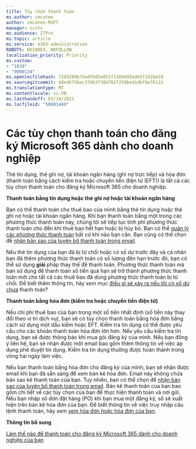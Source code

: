 ```yaml
---
title: Tùy chọn thanh toán
ms.author: cmcatee
author: cmcatee-MSFT
manager: scotv
ms.audience: ITPro
ms.topic: article
ms.service: o365-administration
ROBOTS: NOINDEX, NOFOLLOW
localization_priority: Priority
ms.custom:
- "1639"
- "9000134"
ms.openlocfilehash: 7384200b7dadfb85e851f316b695ed65f242be59
ms.sourcegitcommit: dde46756ac370b3f384702f259bed1dbf8e7611b
ms.translationtype: MT
ms.contentlocale: vi-VN
ms.lasthandoff: 03/10/2021
ms.locfileid: "50601440"
---
```

# <a name="payment-options-for-microsoft-365-for-business-subscriptions"></a>Các tùy chọn thanh toán cho đăng ký Microsoft 365 dành cho doanh nghiệp
  
Thẻ tín dụng, thẻ ghi nợ, tài khoản ngân hàng (ghi nợ trực tiếp) và hóa đơn (thanh toán bằng cách kiểm tra hoặc chuyển tiền điện tử (EFT)) là tất cả các tùy chọn thanh toán cho đăng ký Microsoft 365 cho doanh nghiệp.
  
**Thanh toán bằng tín dụng hoặc thẻ ghi nợ hoặc tài khoản ngân hàng**
  
Bạn có thể thanh toán cho thuê bao của mình bằng thẻ tín dụng hoặc thẻ ghi nợ hoặc tài khoản ngân hàng. Khi bạn thanh toán bằng một trong các phương thức thanh toán này, chúng tôi sẽ tiếp tục tính phí phương thức thanh toán cho đến khi thuê bao hết hạn hoặc bị hủy bỏ. Bạn có thể [quản lý các phương thức thanh toán](https://docs.microsoft.com/microsoft-365/commerce/billing-and-payments/manage-payment-methods) bất cứ khi nào bạn cần. Bạn cũng có thể chọn để [nhận bản sao của tuyên bố thanh toán trong email](https://docs.microsoft.com/microsoft-365/commerce/billing-and-payments/view-your-bill-or-invoice#receive-a-copy-of-your-billing-statement-in-email).

Nếu thẻ tín dụng của bạn đã bị từ chối hoặc có số dư trước đây và cá nhân bạn đã thêm phương thức thanh toán có số lượng đến hạn trước đó, bạn có thể sử dụng **giải** pháp thay thế để thanh toán. Phương thức thanh toán mà bạn sử dụng để thanh toán số tiền quá hạn sẽ trở thành phương thức thanh toán mới cho tất cả các thuê bao đã dùng phương thức thanh toán bị từ chối. Để biết thêm thông tin, hãy xem mục [điều gì sẽ xảy ra nếu tôi có số dư chưa](https://docs.microsoft.com/microsoft-365/commerce/billing-and-payments/pay-for-your-subscription#what-if-i-have-an-outstanding-balance) thanh toán?

**Thanh toán bằng hóa đơn (kiểm tra hoặc chuyển tiền điện tử)**
  
Nếu chi phí thuê bao của bạn trong một số tiền nhất định (số tiền này thay đổi theo vị trí dịch vụ), bạn sẽ có tùy chọn thanh toán bằng hóa đơn bằng cách sử dụng một dấu kiểm hoặc EFT. Kiểm tra tín dụng có thể được yêu cầu cho các khoản thanh toán hóa đơn lớn hơn. Nếu yêu cầu kiểm tra tín dụng, bạn sẽ được thông báo khi mua gói đăng ký của mình. Nếu bạn đồng ý liên hệ, bạn sẽ nhận được một email bao gồm thêm thông tin về việc áp dụng phê duyệt tín dụng. Kiểm tra tín dụng thường được hoàn thành trong vòng hai ngày làm việc.

Nếu bạn thanh toán bằng hóa đơn cho đăng ký của mình, bạn sẽ nhận được email khi bạn đã sẵn sàng để xem bản kê hóa đơn. Email này không chứa bản sao kê thanh toán của bạn. Tuy nhiên, bạn có thể chọn để [nhận bản sao của tuyên bố thanh toán trong email](https://docs.microsoft.com/microsoft-365/commerce/billing-and-payments/view-your-bill-or-invoice#receive-a-copy-of-your-billing-statement-in-email). Bản kê thanh toán của bạn bao gồm chi tiết về các tùy chọn của bạn để thực hiện thanh toán và nơi gửi. Nếu bạn nhập số đơn đặt hàng (PO) khi bạn mua một đăng ký, số sẽ xuất hiện trên bản kê hóa đơn của bạn. Để biết thông tin về việc truy nhập câu lệnh thanh toán, hãy xem [xem hóa đơn hoặc hóa đơn của bạn](https://docs.microsoft.com/microsoft-365/commerce/billing-and-payments/view-your-bill-or-invoice).
  
**Thông tin bổ sung**
  
[Làm thế nào để thanh toán cho đăng ký Microsoft 365 dành cho doanh nghiệp của bạn](https://docs.microsoft.com/microsoft-365/commerce/billing-and-payments/pay-for-your-subscription)